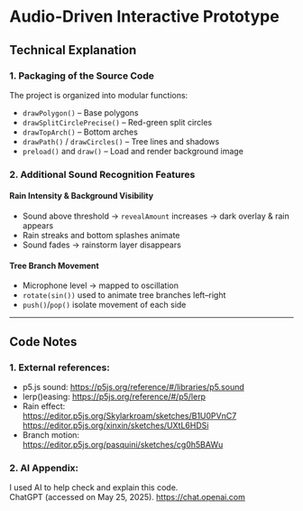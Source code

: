 # Audio-Driven Interactive Prototype

## Technical Explanation

### 1. Packaging of the Source Code  
The project is organized into modular functions:
- `drawPolygon()` – Base polygons  
- `drawSplitCirclePrecise()` – Red-green split circles  
- `drawTopArch()` – Bottom arches  
- `drawPath()` / `drawCircles()` – Tree lines and shadows  
- `preload()` and `draw()` – Load and render background image

### 2. Additional Sound Recognition Features

#### Rain Intensity & Background Visibility  
- Sound above threshold → `revealAmount` increases → dark overlay & rain appears  
- Rain streaks and bottom splashes animate  
- Sound fades → rainstorm layer disappears

#### Tree Branch Movement  
- Microphone level → mapped to oscillation  
- `rotate(sin())` used to animate tree branches left–right  
- `push()`/`pop()` isolate movement of each side

---

## Code Notes

### 1. External references:
- p5.js sound: https://p5js.org/reference/#/libraries/p5.sound  
- lerp()easing: https://p5js.org/reference/#/p5/lerp  
- Rain effect:  
  https://editor.p5js.org/Skylarkroam/sketches/B1U0PVnC7  
  https://editor.p5js.org/xinxin/sketches/UXtL6HDSi  
- Branch motion:  
  https://editor.p5js.org/pasquini/sketches/cg0h5BAWu

### 2. AI Appendix:
I used AI to help check and explain this code.  
ChatGPT (accessed on May 25, 2025). https://chat.openai.com
